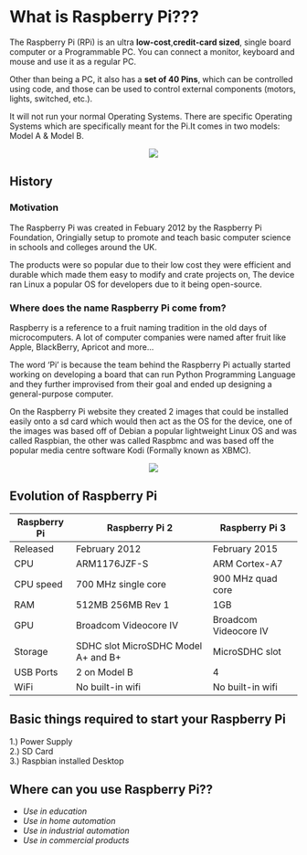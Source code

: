 # What is Raspberry Pi???

The Raspberry Pi (RPi) is an ultra **low-cost**,**credit-card sized**, single board computer or a Programmable PC. You can connect a monitor, keyboard and mouse and use it as a regular PC.  

Other than being a PC, it also has a **set of 40 Pins**, which can be controlled using code, and those can be used to control external components (motors, lights, switched, etc.).  

It will not run your normal Operating Systems. There are specific Operating Systems which are specifically meant for the Pi.It comes in two models: Model A & Model B.  

<p align="center"> 
<img src="https://user-images.githubusercontent.com/35935951/36799852-16edfe40-1cd4-11e8-95e6-bfe1d62098ff.jpg">
</p>




## History

### Motivation

The Raspberry Pi was created in Febuary 2012 by the Raspberry Pi Foundation, Oringially setup to promote and teach basic computer science in schools and colleges around the UK.  

The products were so popular due to their low cost they were efficient and durable which made them easy to modify and crate projects on, The device ran Linux a popular OS for developers due to it being open-source.  

### Where does the name Raspberry Pi come from?

Raspberry is a reference to a fruit naming tradition in the old days of microcomputers. A lot of computer companies were named after fruit like Apple, BlackBerry, Apricot and more...  

The word ‘Pi’ is because the team behind the Raspberry Pi actually started working on developing a board that can run Python Programming Language and they further improvised from their goal and ended up designing a general-purpose computer.  

On the Raspberry Pi website they created 2 images that could be installed easily onto a sd card which would then act as the OS for the device, one of the images was based off of Debian a popular lightweight Linux OS and was called Raspbian, the other was called Raspbmc and was based off the popular media centre software Kodi (Formally known as XBMC).  


<p align="center"> 
<img src="https://user-images.githubusercontent.com/35935951/36782611-76d92cec-1c9f-11e8-8208-ec2dc78fbf2e.png">
</p>

## Evolution of Raspberry Pi  

   | **Raspberry Pi**  |  **Raspberry Pi 2**   | **Raspberry Pi 3** |  
   |-------------------|-----------------------|--------------------|
   | Released | February 2012	 | February 2015	     | February 2016 |
   | CPU	 | ARM1176JZF-S	 | ARM Cortex-A7	     | ARM Cortex-A53 |
   | CPU speed| 700 MHz single core| 900 MHz quad core| 1,200 MHz quad core|
   | RAM	 | 512MB 256MB Rev 1| 1GB	             | 1GB            |
   | GPU	 | Broadcom Videocore IV| Broadcom Videocore IV| Broadcom Videocore IV|
   | Storage	 | SDHC slot MicroSDHC Model A+ and B+| MicroSDHC slot| MicroSDHC slot|
   | USB Ports| 2 on Model B	| 4 | 4|
   | WiFi	 | No built-in wifi| No built-in wifi| 802.11n and Bluetooth 4.1|
                  	

       

## Basic things required to start your Raspberry Pi

1.) Power Supply  
2.) SD Card  
3.) Raspbian installed Desktop  

## Where can you use Raspberry Pi??

*  _Use in education_
*  _Use in home automation_
*  _Use in industrial automation_
*  _Use in commercial products_
